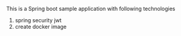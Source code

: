 This is a Spring boot sample application with following technologies
1. spring security jwt
2. create docker image
